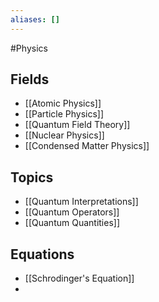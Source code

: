 ```yaml
---
aliases: []
---
```

#Physics
## Fields
* [[Atomic Physics]]
* [[Particle Physics]]
* [[Quantum Field Theory]]
* [[Nuclear Physics]]
* [[Condensed Matter Physics]]
## Topics
* [[Quantum Interpretations]]
* [[Quantum Operators]]
* [[Quantum Quantities]]
## Equations
* [[Schrodinger's Equation]]
* 
